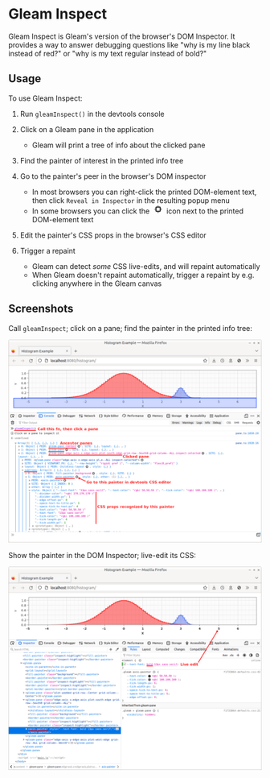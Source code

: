# Gleam Inspect

Gleam Inspect is Gleam's version of the browser's DOM Inspector. It provides a way to answer debugging questions like "why is my line black instead of red?" or "why is my text regular instead of bold?"

## Usage

To use Gleam Inspect:

 1. Run `gleamInspect()` in the devtools console

 1. Click on a Gleam pane in the application
    - Gleam will print a tree of info about the clicked pane

 1. Find the painter of interest in the printed info tree

 1. Go to the painter's peer in the browser's DOM inspector
    - In most browsers you can right-click the printed DOM-element text, then click `Reveal in Inspector` in the resulting popup menu
    - In some browsers you can click the &nbsp;![Reveal in Inspector](./assets/reveal-in-inspector.png)&nbsp; icon next to the printed DOM-element text

 1. Edit the painter's CSS props in the browser's CSS editor

 1. Trigger a repaint
    - Gleam can detect *some* CSS live-edits, and will repaint automatically
    - When Gleam doesn't repaint automatically, trigger a repaint by e.g. clicking anywhere in the Gleam canvas


## Screenshots

Call `gleamInspect`; click on a pane; find the painter in the printed info tree:

![Gleam Inspect](./assets/gleam-inspect.png)

Show the painter in the DOM Inspector; live-edit its CSS:

![Edit CSS](./assets/edit-css.png)

